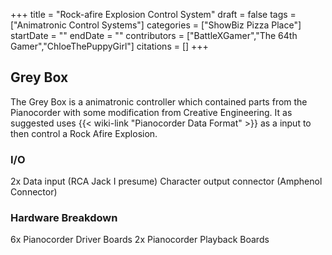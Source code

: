 +++
title = "Rock-afire Explosion Control System"
draft = false
tags = ["Animatronic Control Systems"]
categories = ["ShowBiz Pizza Place"]
startDate = ""
endDate = ""
contributors = ["BattleXGamer","The 64th Gamer","ChloeThePuppyGirl"]
citations = []
+++

## Grey Box

The Grey Box is a animatronic controller which contained parts from the Pianocorder with some modification from Creative Engineering. It as suggested uses {{< wiki-link "Pianocorder Data Format" >}} as a input to then control a Rock Afire Explosion.

### I/O

2x Data input (RCA Jack I presume)
Character output connector (Amphenol Connector)

### Hardware Breakdown

6x Pianocorder Driver Boards
2x Pianocorder Playback Boards
